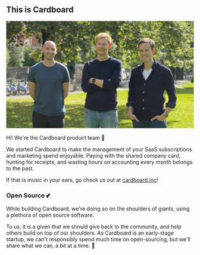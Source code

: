 ## This is Cardboard

![The Cardboard product team](https://raw.githubusercontent.com/crdbrd/.github/main/profile/team-2023-08-03.jpg)

Hi! We're the Cardboard product team 👋

We started Cardboard to make the management of your
SaaS subscriptions and marketing spend enjoyable.
Paying with the shared company card, hunting for receipts,
and wasting hours on accounting every month belongs to the past.

If that is music in your ears,
go check us out at [cardboard.inc](https://cardboard.inc)!

### Open Source 💕

While building Cardboard,
we're doing so on the shoulders of giants,
using a plethora of open source software.

To us, it is a given that we should give back to the community,
and help others build on top of our shoulders.
As Cardboard is an early-stage startup,
we can't responsibly spend much time on open-sourcing,
but we'll share what we can,
a bit at a time. 🐢
